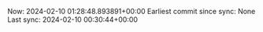 Now: 2024-02-10 01:28:48.893891+00:00 Earliest commit since sync: None Last sync: 2024-02-10 00:30:44+00:00
